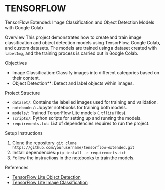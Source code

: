 # TENSORFLOW
TensorFlow Extended: Image Classification and Object Detection Models with Google Colab


Overview
This project demonstrates how to create and train image classification and object detection models using TensorFlow, Google Colab, and custom datasets. The models are trained using a dataset created with `labelImg`, and the training process is carried out in Google Colab.

Objectives
- Image Classification: Classify images into different categories based on their content.
- Object Detection**: Detect and label objects within images.

Project Structure
- `dataset/`: Contains the labelled images used for training and validation.
- `notebooks/`: Jupyter notebooks for training both models.
- `models/`: Trained TensorFlow Lite models (`.tflite` files).
- `scripts/`: Python scripts for setting up and running the models.
- `requirements.txt`: List of dependencies required to run the project.

Setup Instructions
1. Clone the repository: `git clone https://github.com/yourusername/tensorflow-extended.git`
2. Install dependencies: `pip install -r requirements.txt`
3. Follow the instructions in the notebooks to train the models.

References
- [TensorFlow Lite Object Detection](https://www.tensorflow.org/lite/models/modify/model_maker/object_detection)
- [TensorFlow Lite Image Classification](https://www.tensorflow.org/lite/models/modify/model_maker/image_classification)

